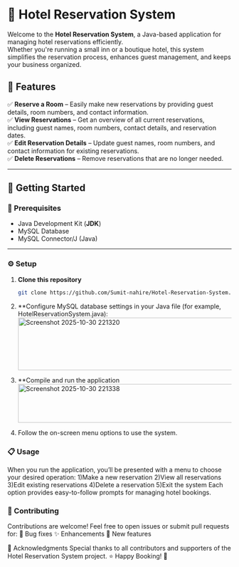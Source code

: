 # 🏨 Hotel Reservation System
Welcome to the **Hotel Reservation System**, a Java-based application for managing hotel reservations efficiently.  
Whether you're running a small inn or a boutique hotel, this system simplifies the reservation process, enhances guest management, and keeps your business organized.

## 🌟 Features

✅ **Reserve a Room** – Easily make new reservations by providing guest details, room numbers, and contact information.  
✅ **View Reservations** – Get an overview of all current reservations, including guest names, room numbers, contact details, and reservation dates.  
✅ **Edit Reservation Details** – Update guest names, room numbers, and contact information for existing reservations.  
✅ **Delete Reservations** – Remove reservations that are no longer needed.  

---

## 🚀 Getting Started

### 🧩 Prerequisites
- Java Development Kit (**JDK**)
- MySQL Database
- MySQL Connector/J (Java)

---

### ⚙️ Setup

1. **Clone this repository**
   ```bash
   git clone https://github.com/Sumit-nahire/Hotel-Reservation-System.git

2. **Configure MySQL database settings in your Java file (for example, HotelReservationSystem.java):
     <img width="823" height="118" alt="Screenshot 2025-10-30 221320" src="https://github.com/user-attachments/assets/8695c048-72b7-4e34-b4b2-a5e111ef8818" />

3. **Compile and run the application
    <img width="821" height="87" alt="Screenshot 2025-10-30 221338" src="https://github.com/user-attachments/assets/53defbb0-dadc-4593-9a17-0daa901bb540" />
4. Follow the on-screen menu options to use the system.

### 📋 Usage
When you run the application, you’ll be presented with a menu to choose your desired operation:
 1)Make a new reservation
 2)View all reservations
 3)Edit existing reservations
 4)Delete a reservation
 5)Exit the system
 Each option provides easy-to-follow prompts for managing hotel bookings.

### 🤝 Contributing
Contributions are welcome!
Feel free to open issues or submit pull requests for:
🐛 Bug fixes
✨ Enhancements
🧠 New features

🙏 Acknowledgments
Special thanks to all contributors and supporters of the Hotel Reservation System project.
⭐ Happy Booking! 🌆

